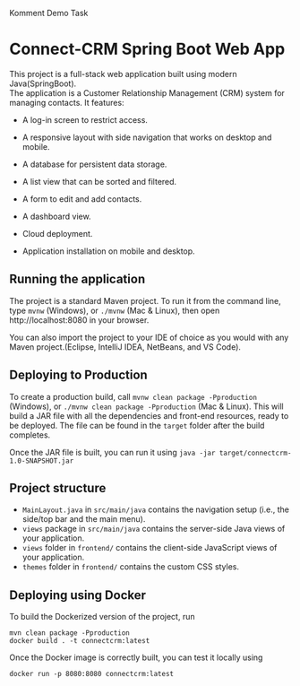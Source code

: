 Komment Demo Task
# Connect-CRM Spring Boot Web App

 This project is a full-stack web application built using modern Java(SpringBoot). <br>
 The application is a Customer Relationship Management (CRM) system for managing contacts. It features:

- A log-in screen to restrict access.

- A responsive layout with side navigation that works on desktop and mobile.

- A database for persistent data storage.

- A list view that can be sorted and filtered.

- A form to edit and add contacts.

- A dashboard view.

- Cloud deployment.

- Application installation on mobile and desktop.



## Running the application

The project is a standard Maven project. To run it from the command line,
type `mvnw` (Windows), or `./mvnw` (Mac & Linux), then open
http://localhost:8080 in your browser.

You can also import the project to your IDE of choice as you would with any
Maven project.(Eclipse, IntelliJ IDEA, NetBeans, and VS Code).

## Deploying to Production

To create a production build, call `mvnw clean package -Pproduction` (Windows),
or `./mvnw clean package -Pproduction` (Mac & Linux).
This will build a JAR file with all the dependencies and front-end resources,
ready to be deployed. The file can be found in the `target` folder after the build completes.

Once the JAR file is built, you can run it using
`java -jar target/connectcrm-1.0-SNAPSHOT.jar`

## Project structure

- `MainLayout.java` in `src/main/java` contains the navigation setup (i.e., the
  side/top bar and the main menu). 
- `views` package in `src/main/java` contains the server-side Java views of your application.
- `views` folder in `frontend/` contains the client-side JavaScript views of your application.
- `themes` folder in `frontend/` contains the custom CSS styles.


## Deploying using Docker

To build the Dockerized version of the project, run

```
mvn clean package -Pproduction
docker build . -t connectcrm:latest
```

Once the Docker image is correctly built, you can test it locally using

```
docker run -p 8080:8080 connectcrm:latest
```
